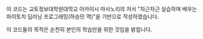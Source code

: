 이 코드는 교토정보대학원대학교 아카이시 마사노리의 저서 "차근차근 실습하며 배우는 파이토치 딥러닝 프로그래밍(하승민 역)"을 기반으로 작성하였습니다.

이 코드들의 목적은 순전히 본인의 학습만을 위한 것임을 밝힙니다. 
